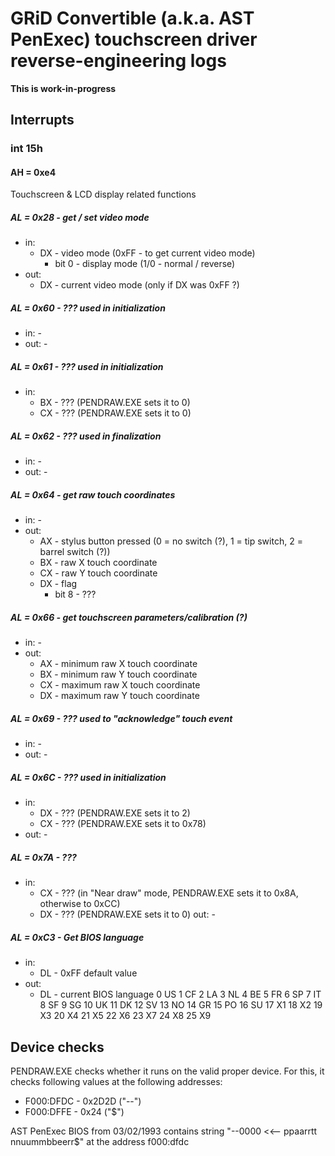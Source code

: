 # GRiD Convertible (a.k.a. AST PenExec) touchscreen driver reverse-engineering logs

**This is work-in-progress**

## Interrupts

### int 15h

#### AH = 0xe4

Touchscreen & LCD display related functions

##### AL = 0x28 - get / set video mode
* in:
  - DX - video mode (0xFF - to get current video mode)
    + bit 0 - display mode (1/0 - normal / reverse)
* out:
  - DX - current video mode (only if DX was 0xFF ?)

##### AL = 0x60 - ??? used in initialization
* in: -
* out: -

##### AL = 0x61 - ??? used in initialization
* in:
  - BX - ??? (PENDRAW.EXE sets it to 0)
  - CX - ??? (PENDRAW.EXE sets it to 0)

##### AL = 0x62 - ??? used in finalization
* in: -
* out: -

##### AL = 0x64 - get raw touch coordinates
* in: -
* out:
  - AX - stylus button pressed (0 = no switch (?), 1 = tip switch, 2 = barrel switch (?))
  - BX - raw X touch coordinate
  - CX - raw Y touch coordinate
  - DX - flag
    + bit 8 - ???

##### AL = 0x66 - get touchscreen parameters/calibration (?)
* in: -
* out:
  - AX - minimum raw X touch coordinate
  - BX - minimum raw Y touch coordinate
  - CX - maximum raw X touch coordinate
  - DX - maximum raw Y touch coordinate

##### AL = 0x69 - ??? used to "acknowledge" touch event
* in: -
* out: -

##### AL = 0x6C - ??? used in initialization
* in:
  - DX - ??? (PENDRAW.EXE sets it to 2)
  - CX - ??? (PENDRAW.EXE sets it to 0x78)
* out: -

##### AL = 0x7A - ???
* in:
  - CX - ??? (in "Near draw" mode, PENDRAW.EXE sets it to 0x8A, otherwise to 0xCC)
  - DX - ??? (PENDRAW.EXE sets it to 0)
out: -

##### AL = 0xC3 - Get BIOS language
* in:
  - DL - 0xFF default value
* out:
  - DL - current BIOS language
     0 US   1 CF   2 LA   3 NL   4 BE
     5 FR   6 SP   7 IT   8 SF   9 SG
    10 UK  11 DK  12 SV  13 NO  14 GR
    15 PO  16 SU  17 X1  18 X2  19 X3
    20 X4  21 X5  22 X6  23 X7  24 X8
    25 X9

## Device checks

PENDRAW.EXE checks whether it runs on the valid proper device. For this, it checks following values at the following addresses:
* F000:DFDC - 0x2D2D ("--")
* F000:DFFE - 0x24 ("$")

AST PenExec BIOS from 03/02/1993 contains string "--0000 <<-- ppaarrtt  nnuummbbeerr$" at the address f000:dfdc
